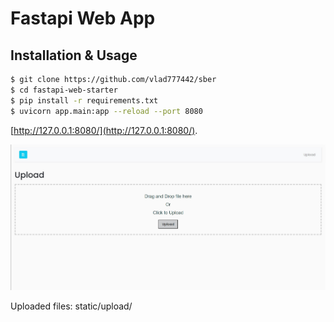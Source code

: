 # Fastapi Web App


## Installation & Usage

```bash
$ git clone https://github.com/vlad777442/sber
$ cd fastapi-web-starter
$ pip install -r requirements.txt
$ uvicorn app.main:app --reload --port 8080
```

 [http://127.0.0.1:8080/](http://127.0.0.1:8080/).

![Starting](./images/Screenshot_1.jpg)

Uploaded files: static/upload/